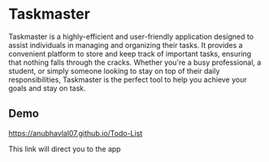 
# Taskmaster

Taskmaster is a highly-efficient and user-friendly application designed to assist individuals in managing and organizing their tasks. It provides a convenient platform to store and keep track of important tasks, ensuring that nothing falls through the cracks. Whether you're a busy professional, a student, or simply someone looking to stay on top of their daily responsibilities, Taskmaster is the perfect tool to help you achieve your goals and stay on task.

## Demo

https://anubhavlal07.github.io/Todo-List

This link will direct you to the app

